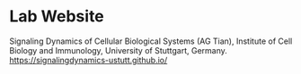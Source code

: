 # Lab Website

Signaling Dynamics of Cellular Biological Systems (AG Tian), Institute of Cell Biology and Immunology, University of Stuttgart, Germany.
https://signalingdynamics-ustutt.github.io/